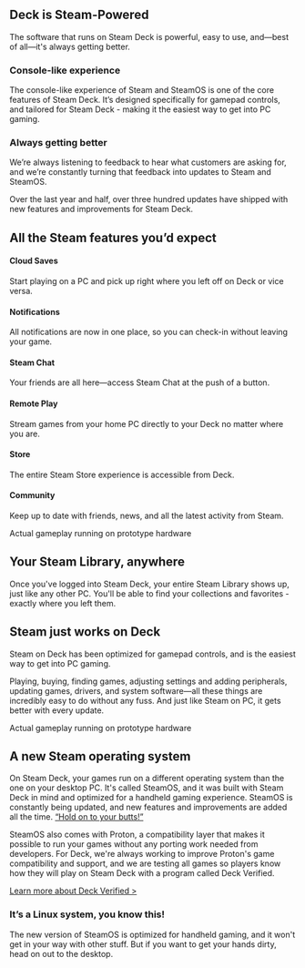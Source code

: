 Deck is Steam-Powered
----------

The software that runs on Steam Deck is powerful, easy to use, and—best of all—it's always getting better.

### Console-like experience ###

The console-like experience of Steam and SteamOS is one of the core features of Steam Deck. It’s designed specifically for gamepad controls, and tailored for Steam Deck - making it the easiest way to get into PC gaming.

### Always getting better ###

We’re always listening to feedback to hear what customers are asking for, and we’re constantly turning that feedback into updates to Steam and SteamOS.

Over the last year and half, over three hundred updates have shipped with new features and improvements for Steam Deck.

All the Steam features
 you’d expect
----------

#### Cloud Saves ####

Start playing on a PC and pick up right where you left off on Deck or vice versa.

#### Notifications ####

All notifications are now in one place, so you can check-in without leaving your game.

#### Steam Chat ####

Your friends are all here—access Steam Chat at the push of a button.

#### Remote Play ####

Stream games from your home PC directly to your Deck no matter where you are.

#### Store ####

The entire Steam Store experience is accessible from Deck.

#### Community ####

Keep up to date with friends, news, and all the latest activity from Steam.

Actual gameplay running on prototype hardware

Your Steam Library, anywhere
----------

Once you've logged into Steam Deck, your entire Steam Library shows up, just like any other PC. You'll be able to find your collections and favorites - exactly where you left them.

Steam just works on Deck
----------

Steam on Deck has been optimized for gamepad controls, and is the easiest way to get into PC gaming.

Playing, buying, finding games, adjusting settings and adding peripherals, updating games, drivers, and system software—all these things are incredibly easy to do without any fuss. And just like Steam on PC, it gets better with every update.

Actual gameplay running on prototype hardware

A new Steam operating system
----------

On Steam Deck, your games run on a different operating system than the one on your desktop PC. It's called SteamOS, and it was built with Steam Deck in mind and optimized for a handheld gaming experience. SteamOS is constantly being updated, and new features and improvements are added all the time. [“Hold on to your butts!”]()

SteamOS also comes with Proton, a compatibility layer that makes it possible to run your games without any porting work needed from developers. For Deck, we're always working to improve Proton's game compatibility and support, and we are testing all games so players know how they will play on Steam Deck with a program called Deck Verified.

[Learn more about Deck Verified \>](https://www.steamdeck.com/en/verified)

### It’s a Linux system, you know this! ###

The new version of SteamOS is optimized for handheld gaming, and it won't get in your way with other stuff. But if you want to get your hands dirty, head on out to the desktop.
